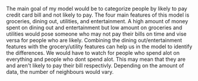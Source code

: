 
The main goal of my model would be to categorize people by likely to pay credit card bill and not likely to pay. The four main features of this model is groceries, dining out, utilities, and entertainment. A high amount of money spent on dining out and entertainment but low amount on groceries and utilities would pose someone who may not pay their bills on time and vise versa for people who are likely. Combining the dining out/entertainment features with the grocery/utility features can help us in the model to identify the differences. We would have to watch for people who spend alot on everything and people who dont spend alot. This may mean that they are and aren't likely to pay their bill respectivly. Depending on the amount of data, the number of neighbours would vary. 
